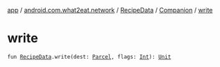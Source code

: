 [app](../../../index.md) / [android.com.what2eat.network](../../index.md) / [RecipeData](../index.md) / [Companion](index.md) / [write](./write.md)

# write

`fun `[`RecipeData`](../index.md)`.write(dest: `[`Parcel`](https://developer.android.com/reference/android/os/Parcel.html)`, flags: `[`Int`](https://kotlinlang.org/api/latest/jvm/stdlib/kotlin/-int/index.html)`): `[`Unit`](https://kotlinlang.org/api/latest/jvm/stdlib/kotlin/-unit/index.html)
